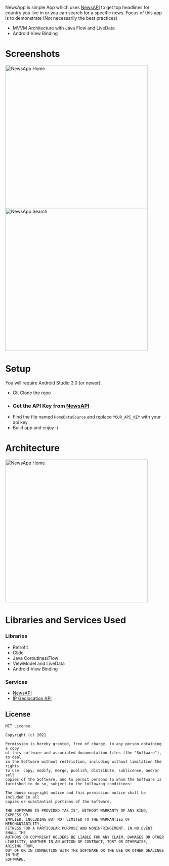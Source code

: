 NewsApp is simple App which uses [NewsAPI](https://newsapi.org/) to get top headlines for country you live in or you can search for a specific news.
Focus of this app is to demonstrate (Not necessarily the best practices)

- MVVM Architecture with Java Flow and LiveData
- Android View Binding

# Screenshots

<img alt="NewsApp Home" height="450px" src="https://raw.githubusercontent.com/brian6382/NewsApp/master/screenshot/screen1.png" /> 
<img alt="NewsApp Search" height="450px" src="https://raw.githubusercontent.com/brian6382/NewsApp/master/screenshot/screen2.png" />


# Setup
You will require Android Studio 3.0 (or newer).

- Git Clone the repo
- ### Get the API Key from [NewsAPI](https://newsapi.org/)
- Find the file named `HomeDataSource` and replace `YOUR_API_KEY` with your api key
- Build app and enjoy :)

# Architecture

<img alt="NewsApp Home" height="450px" src="https://raw.githubusercontent.com/brian6382/NewsApp/master/screenshot/architecture.png" />

# Libraries and Services Used

### Libraries
- Retrofit
- Glide
- Java Coroutines/Flow
- ViewModel and LiveData
- Android View Binding

### Services
- [NewsAPI](https://newsapi.org/)
- [IP Geolocation API](https://ip-api.com/)


## License
    MIT License

    Copyright (c) 2021

    Permission is hereby granted, free of charge, to any person obtaining a copy
    of this software and associated documentation files (the "Software"), to deal
    in the Software without restriction, including without limitation the rights
    to use, copy, modify, merge, publish, distribute, sublicense, and/or sell
    copies of the Software, and to permit persons to whom the Software is
    furnished to do so, subject to the following conditions:

    The above copyright notice and this permission notice shall be included in all
    copies or substantial portions of the Software.

    THE SOFTWARE IS PROVIDED "AS IS", WITHOUT WARRANTY OF ANY KIND, EXPRESS OR
    IMPLIED, INCLUDING BUT NOT LIMITED TO THE WARRANTIES OF MERCHANTABILITY,
    FITNESS FOR A PARTICULAR PURPOSE AND NONINFRINGEMENT. IN NO EVENT SHALL THE
    AUTHORS OR COPYRIGHT HOLDERS BE LIABLE FOR ANY CLAIM, DAMAGES OR OTHER
    LIABILITY, WHETHER IN AN ACTION OF CONTRACT, TORT OR OTHERWISE, ARISING FROM,
    OUT OF OR IN CONNECTION WITH THE SOFTWARE OR THE USE OR OTHER DEALINGS IN THE
    SOFTWARE.